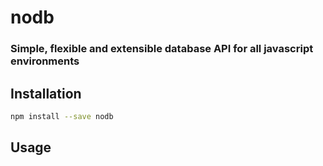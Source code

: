# nodb

### Simple, flexible and extensible database API for all javascript environments

## Installation

```sh
npm install --save nodb
```

## Usage
